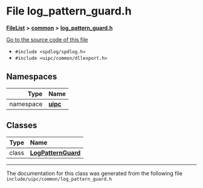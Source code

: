 

# File log\_pattern\_guard.h



[**FileList**](files.md) **>** [**common**](dir_fe04c8fb910be76d82cd33e795163b9b.md) **>** [**log\_pattern\_guard.h**](log__pattern__guard_8h.md)

[Go to the source code of this file](log__pattern__guard_8h_source.md)



* `#include <spdlog/spdlog.h>`
* `#include <uipc/common/dllexport.h>`













## Namespaces

| Type | Name |
| ---: | :--- |
| namespace | [**uipc**](namespaceuipc.md) <br> |


## Classes

| Type | Name |
| ---: | :--- |
| class | [**LogPatternGuard**](classuipc_1_1_log_pattern_guard.md) <br> |



















































------------------------------
The documentation for this class was generated from the following file `include/uipc/common/log_pattern_guard.h`

